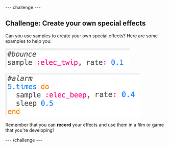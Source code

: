 \--- challenge \---

## Challenge: Create your own special effects

Can you use samples to create your own special effects? Here are some examples to help you:

![слика екрана](images/effects-bounce.png)

![слика екрана](images/effects-alarm.png)

Remember that you can **record** your effects and use them in a film or game that you're developing!

\--- /challenge \---